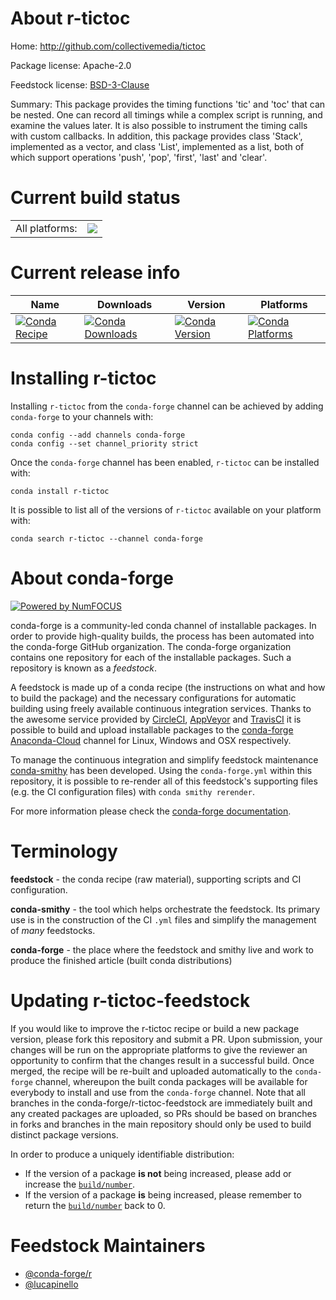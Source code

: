 About r-tictoc
==============

Home: http://github.com/collectivemedia/tictoc

Package license: Apache-2.0

Feedstock license: [BSD-3-Clause](https://github.com/conda-forge/r-tictoc-feedstock/blob/master/LICENSE.txt)

Summary: This package provides the timing functions 'tic' and 'toc' that can be nested. One can record all timings while a complex script is running, and examine the values later. It is also possible to instrument the timing calls with custom callbacks. In addition, this package provides class 'Stack', implemented as a vector, and class 'List', implemented as a list, both of which support operations 'push', 'pop', 'first', 'last' and 'clear'.

Current build status
====================


<table><tr><td>All platforms:</td>
    <td>
      <a href="https://dev.azure.com/conda-forge/feedstock-builds/_build/latest?definitionId=1727&branchName=master">
        <img src="https://dev.azure.com/conda-forge/feedstock-builds/_apis/build/status/r-tictoc-feedstock?branchName=master">
      </a>
    </td>
  </tr>
</table>

Current release info
====================

| Name | Downloads | Version | Platforms |
| --- | --- | --- | --- |
| [![Conda Recipe](https://img.shields.io/badge/recipe-r--tictoc-green.svg)](https://anaconda.org/conda-forge/r-tictoc) | [![Conda Downloads](https://img.shields.io/conda/dn/conda-forge/r-tictoc.svg)](https://anaconda.org/conda-forge/r-tictoc) | [![Conda Version](https://img.shields.io/conda/vn/conda-forge/r-tictoc.svg)](https://anaconda.org/conda-forge/r-tictoc) | [![Conda Platforms](https://img.shields.io/conda/pn/conda-forge/r-tictoc.svg)](https://anaconda.org/conda-forge/r-tictoc) |

Installing r-tictoc
===================

Installing `r-tictoc` from the `conda-forge` channel can be achieved by adding `conda-forge` to your channels with:

```
conda config --add channels conda-forge
conda config --set channel_priority strict
```

Once the `conda-forge` channel has been enabled, `r-tictoc` can be installed with:

```
conda install r-tictoc
```

It is possible to list all of the versions of `r-tictoc` available on your platform with:

```
conda search r-tictoc --channel conda-forge
```


About conda-forge
=================

[![Powered by NumFOCUS](https://img.shields.io/badge/powered%20by-NumFOCUS-orange.svg?style=flat&colorA=E1523D&colorB=007D8A)](http://numfocus.org)

conda-forge is a community-led conda channel of installable packages.
In order to provide high-quality builds, the process has been automated into the
conda-forge GitHub organization. The conda-forge organization contains one repository
for each of the installable packages. Such a repository is known as a *feedstock*.

A feedstock is made up of a conda recipe (the instructions on what and how to build
the package) and the necessary configurations for automatic building using freely
available continuous integration services. Thanks to the awesome service provided by
[CircleCI](https://circleci.com/), [AppVeyor](https://www.appveyor.com/)
and [TravisCI](https://travis-ci.com/) it is possible to build and upload installable
packages to the [conda-forge](https://anaconda.org/conda-forge)
[Anaconda-Cloud](https://anaconda.org/) channel for Linux, Windows and OSX respectively.

To manage the continuous integration and simplify feedstock maintenance
[conda-smithy](https://github.com/conda-forge/conda-smithy) has been developed.
Using the ``conda-forge.yml`` within this repository, it is possible to re-render all of
this feedstock's supporting files (e.g. the CI configuration files) with ``conda smithy rerender``.

For more information please check the [conda-forge documentation](https://conda-forge.org/docs/).

Terminology
===========

**feedstock** - the conda recipe (raw material), supporting scripts and CI configuration.

**conda-smithy** - the tool which helps orchestrate the feedstock.
                   Its primary use is in the construction of the CI ``.yml`` files
                   and simplify the management of *many* feedstocks.

**conda-forge** - the place where the feedstock and smithy live and work to
                  produce the finished article (built conda distributions)


Updating r-tictoc-feedstock
===========================

If you would like to improve the r-tictoc recipe or build a new
package version, please fork this repository and submit a PR. Upon submission,
your changes will be run on the appropriate platforms to give the reviewer an
opportunity to confirm that the changes result in a successful build. Once
merged, the recipe will be re-built and uploaded automatically to the
`conda-forge` channel, whereupon the built conda packages will be available for
everybody to install and use from the `conda-forge` channel.
Note that all branches in the conda-forge/r-tictoc-feedstock are
immediately built and any created packages are uploaded, so PRs should be based
on branches in forks and branches in the main repository should only be used to
build distinct package versions.

In order to produce a uniquely identifiable distribution:
 * If the version of a package **is not** being increased, please add or increase
   the [``build/number``](https://docs.conda.io/projects/conda-build/en/latest/resources/define-metadata.html#build-number-and-string).
 * If the version of a package **is** being increased, please remember to return
   the [``build/number``](https://docs.conda.io/projects/conda-build/en/latest/resources/define-metadata.html#build-number-and-string)
   back to 0.

Feedstock Maintainers
=====================

* [@conda-forge/r](https://github.com/conda-forge/r/)
* [@lucapinello](https://github.com/lucapinello/)

